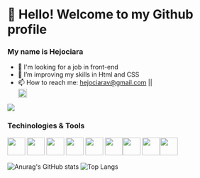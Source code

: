 # 👋 Hello! Welcome to my Github profile
### My name is Hejociara

- 🔭 I'm looking for a job in front-end 
- 🌱 I’m improving my skills in Html and CSS
- 📫 How to reach me: <hejociarav@gmail.com> || <div><a href="https://api.whatsapp.com/send?phone=5591985276289"><img src="https://img.freepik.com/free-icon/whatsapp_318-183437.jpg?t=st=1692233201~exp=1692233801~hmac=99ea0ca31d2f5b53a552265cc15f71439cce9057b69c0e4bc4b863b9b726c3c6" width="20" height="20" target="_blank"></a></div>
<div> <a href="https://www.linkedin.com/in/hejociara-carneiro" target="_blank"><img src="https://img.shields.io/badge/-LinkedIn-%230077B5?style=for-the-badge&logo=linkedin&logoColor=white" target="_blank"></a> </div>


### <strong>Techinologies & Tools</strong> 
<p><img src="https://cdn.jsdelivr.net/gh/devicons/devicon/icons/git/git-original.svg" width="40" height="40"/> 
<img src="https://img.freepik.com/free-icon/html-5_318-674234.jpg?t=st=1692231981~exp=1692232581~hmac=15eea20eb3dd06937640bdc4a9b0ef505a06d2b0fd59fe82f3083a2a5078a4eb" width="40" height="40"/> 
<img src="https://img.freepik.com/free-icon/css_318-698167.jpg?t=st=1692233001~exp=1692233601~hmac=cbb51c4a8af6c93f291da82617a281bf481f658aab49642dcf1261349373c501" width="40" height"/>
<img src="https://cdn.jsdelivr.net/gh/devicons/devicon/icons/androidstudio/androidstudio-original.svg" width="40" height="40"/> 
<img src="https://cdn.jsdelivr.net/gh/devicons/devicon/icons/intellij/intellij-original.svg" width="40" height="40"/> <img src="https://cdn.jsdelivr.net/gh/devicons/devicon/icons/spring/spring-original.svg" width="40" height="40"/><img src="https://cdn.jsdelivr.net/gh/devicons/devicon/icons/mysql/mysql-original.svg" width="40" height="40" /> <img src="https://cdn.jsdelivr.net/gh/devicons/devicon/icons/visualstudio/visualstudio-plain.svg" width="40" height="40"/><img src="https://cdn.jsdelivr.net/gh/devicons/devicon/icons/postgresql/postgresql-original.svg" width="40" height="40"/></p>
          

![Anurag's GitHub stats](https://github-readme-stats.vercel.app/api?username=Hejociara&show_icons=true&theme=dracula)
![Top Langs](https://github-readme-stats.vercel.app/api/top-langs/?username=Hejociara&layout=compact&theme=dracula) 
